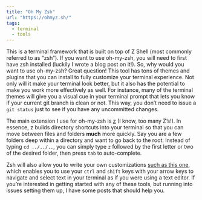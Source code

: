 ```yaml
---
title: "Oh My Zsh"
url: "https://ohmyz.sh/"
tags:
  - terminal
  - tools
---
```


This is a terminal framework that is built on top of Z Shell (most commonly referred to as “zsh”). If you want to use oh-my-zsh, you will need to first have zsh installed (luckily I wrote a blog post on it!). So, why would you want to use oh-my-zsh? Great question! This tool has tons of themes and plugins that you can install to fully customize your terminal experience. Not only will it make your terminal look better, but it also has the potential to make you work more effectively as well. For instance, many of the terminal themes will give you a visual cue in your terminal prompt that lets you know if your current git branch is clean or not. This way, you don’t need to issue a `git status` just to see if you have any uncommitted changes.

The main extension I use for oh-my-zsh is [z](https://github.com/rupa/z) (I know, too many Z’s!). In essence, z builds directory shortcuts into your terminal so that you can move between files and folders **much** more quickly. Say you are a few folders deep within a directory and want to go back to the root: Instead of typing `cd ../../..`, you can simply type `z` followed by the first letter or two of the desired folder, then press `tab` to auto-complete.

Zsh will also allow you to write your own customizations [such as this one](https://stackoverflow.com/questions/5407916/zsh-zle-shift-selection), which enables you to use your `ctrl` and `shift` keys with your arrow keys to navigate and select text in your terminal as if you were using a text editor. If you’re interested in getting started with any of these tools, but running into issues setting them up, I have some posts that should help you.
